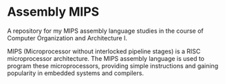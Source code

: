 # Assembly MIPS

A repository for my MIPS assembly language studies in the course of Computer Organization and Architecture I.

MIPS (Microprocessor without interlocked pipeline stages) is a RISC microprocessor architecture. The MIPS assembly language is used to program these microprocessors, providing simple instructions and gaining popularity in embedded systems and compilers.

